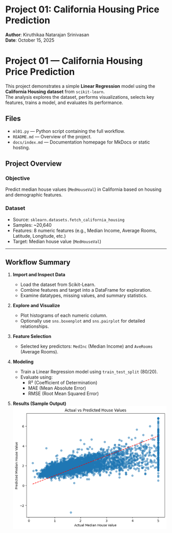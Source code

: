# Project 01: California Housing Price Prediction  
**Author**: Kiruthikaa Natarajan Srinivasan  
**Date**: October 15, 2025  

# Project 01 — California Housing Price Prediction

This project demonstrates a simple **Linear Regression** model using the **California Housing dataset** from `scikit-learn`.  
The analysis explores the dataset, performs visualizations, selects key features, trains a model, and evaluates its performance.


## Files

- `ml01.py` — Python script containing the full workflow.
- `README.md` — Overview of the project.
- `docs/index.md` — Documentation homepage for MkDocs or static hosting.


## Project Overview

### Objective
Predict median house values (`MedHouseVal`) in California based on housing and demographic features.

### Dataset
- Source: `sklearn.datasets.fetch_california_housing`
- Samples: ~20,640
- Features: 8 numeric features (e.g., Median Income, Average Rooms, Latitude, Longitude, etc.)
- Target: Median house value (`MedHouseVal`)

---

## Workflow Summary

1. **Import and Inspect Data**
   - Load the dataset from Scikit-Learn.
   - Combine features and target into a DataFrame for exploration.
   - Examine datatypes, missing values, and summary statistics.

2. **Explore and Visualize**
   - Plot histograms of each numeric column.
   - Optionally use `sns.boxenplot` and `sns.pairplot` for detailed relationships.

3. **Feature Selection**
   - Selected key predictors: `MedInc` (Median Income) and `AveRooms` (Average Rooms).

4. **Modeling**
   - Train a Linear Regression model using `train_test_split` (80/20).
   - Evaluate using:
     - R² (Coefficient of Determination)
     - MAE (Mean Absolute Error)
     - RMSE (Root Mean Squared Error)

5. **Results (Sample Output)**
![alt text](image.png)